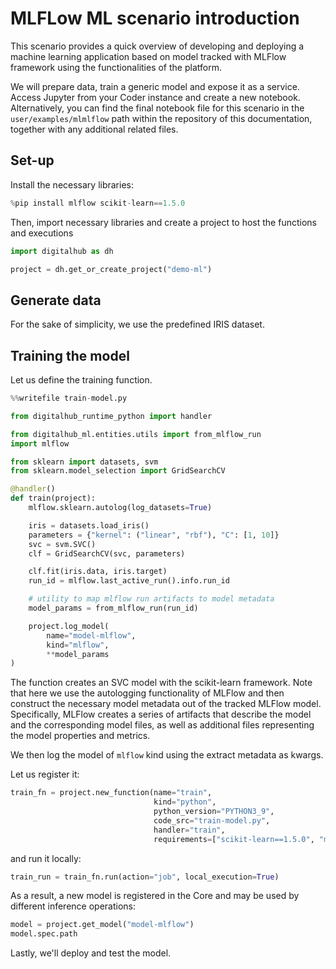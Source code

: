 # MLFLow ML scenario introduction

This scenario provides a quick overview of developing and deploying a machine learning application based on model tracked with MLFlow framework using the functionalities of the platform.

We will prepare data, train a generic model and expose it as a service. Access Jupyter from your Coder instance and create a new notebook. Alternatively, you can find the final notebook file for this scenario in the `user/examples/mlmlflow` path within the repository of this documentation, together with any additional related files.

## Set-up

Install the necessary libraries:

``` python
%pip install mlflow scikit-learn==1.5.0
```

Then, import necessary libraries and create a project to host the functions and executions

```python
import digitalhub as dh

project = dh.get_or_create_project("demo-ml")
```

## Generate data

For the sake of simplicity, we use the predefined IRIS dataset.

## Training the model

Let us define the training function.

``` python
%%writefile train-model.py

from digitalhub_runtime_python import handler

from digitalhub_ml.entities.utils import from_mlflow_run
import mlflow

from sklearn import datasets, svm
from sklearn.model_selection import GridSearchCV

@handler()
def train(project):
    mlflow.sklearn.autolog(log_datasets=True)

    iris = datasets.load_iris()
    parameters = {"kernel": ("linear", "rbf"), "C": [1, 10]}
    svc = svm.SVC()
    clf = GridSearchCV(svc, parameters)

    clf.fit(iris.data, iris.target)
    run_id = mlflow.last_active_run().info.run_id

    # utility to map mlflow run artifacts to model metadata
    model_params = from_mlflow_run(run_id)

    project.log_model(
        name="model-mlflow",
        kind="mlflow",
        **model_params
)
```

The function creates an SVC model with the scikit-learn framework. Note that here
we use the autologging functionality of MLFlow and then construct the necessary model metadata out of the tracked MLFlow model.
Specifically, MLFlow creates a series of artifacts that describe the model and the corresponding model files, as well as additional files representing the model properties and metrics.

We then log the model of ``mlflow`` kind using the extract metadata as kwargs.

Let us register it:

``` python
train_fn = project.new_function(name="train",
                                kind="python",
                                python_version="PYTHON3_9",
                                code_src="train-model.py",
                                handler="train",
                                requirements=["scikit-learn==1.5.0", "mlflow==2.15.1"])
```

and run it locally:

``` python
train_run = train_fn.run(action="job", local_execution=True)
```

As a result, a new model is registered in the Core and may be used by different inference operations:

```python
model = project.get_model("model-mlflow")
model.spec.path
```

Lastly, we'll deploy and test the model.
